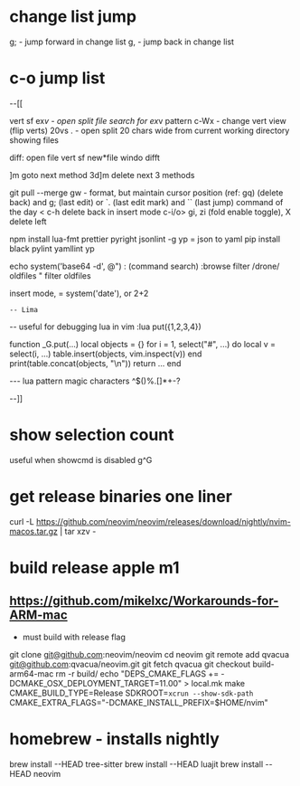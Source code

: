 # change list jump

g; - jump forward in change list
g, - jump back in change list

# c-o jump list

--[[

vert sf ex*v - open split file search for ex*v pattern
c-Wx - change vert view (flip verts)
20vs . - open split 20 chars wide from current working directory showing files

diff:
open file
vert sf new\*file
windo difft

]m goto next method
3d]m delete next 3 methods

git pull --merge
gw - format, but maintain cursor position (ref: gq)
<c-h> (delete back) and g; (last edit) or `. (last edit mark) and `` (last jump)
command of the day < c-h delete back in insert mode
c-i/o> gi, zi (fold enable toggle), X delete left

npm install lua-fmt prettier pyright jsonlint -g
yp = json to yaml
pip install black pylint yamllint yp

echo system('base64 -d', @")
:<c-f> (command search)
:browse filter /drone/ oldfiles " filter oldfiles

insert mode, <c-r> = system('date'), or 2+2

    -- Lima

-- useful for debugging lua in vim :lua put({1,2,3,4})

function \_G.put(...)
local objects = {}
for i = 1, select("#", ...) do
local v = select(i, ...)
table.insert(objects, vim.inspect(v))
end
print(table.concat(objects, "\n"))
return ...
end

--- lua pattern magic characters ^$()%.[]\*+-?

--]]

# show selection count

useful when showcmd is disabled
g^G

# get release binaries one liner

curl -L https://github.com/neovim/neovim/releases/download/nightly/nvim-macos.tar.gz | tar xzv -

# build release apple m1

## https://github.com/mikelxc/Workarounds-for-ARM-mac

- must build with release flag

git clone git@github.com:neovim/neovim
cd neovim
git remote add qvacua git@github.com:qvacua/neovim.git
git fetch qvacua
git checkout build-arm64-mac
rm -r build/
echo "DEPS_CMAKE_FLAGS += -DCMAKE_OSX_DEPLOYMENT_TARGET=11.00" > local.mk
make CMAKE_BUILD_TYPE=Release SDKROOT=`xcrun --show-sdk-path` CMAKE_EXTRA_FLAGS="-DCMAKE_INSTALL_PREFIX=$HOME/nvim"

# homebrew - installs nightly

brew install --HEAD tree-sitter
brew install --HEAD luajit
brew install --HEAD neovim
